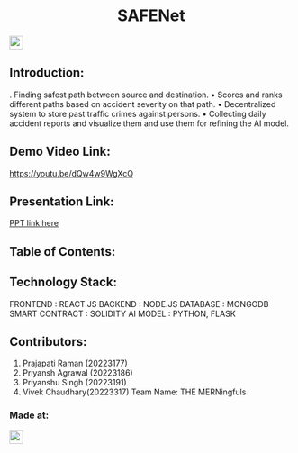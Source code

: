 <h1 align="center">SAFENet</h1>
<p align="center">
</p>

<a href="https://hack36.com"> <img src="https://i.postimg.cc/HnNN23zD/built-at-hack36.png" height=24px> </a>


## Introduction:
.  Finding safest path between source and destination.
• Scores and ranks different paths based on accident severity on
that path.
• Decentralized system to store past traffic crimes against persons.
• Collecting daily accident reports and visualize them and use them
for refining the AI model.
  
## Demo Video Link:
  <a href="https://youtu.be/UBAtMjP4COo">https://youtu.be/dQw4w9WgXcQ</a>
  
## Presentation Link:
  <a href="https://docs.google.com/presentation/d/1EXWk-hxQ_ewx16YbL2Dzmh12XFJxgjtN/edit?usp=sharing&ouid=117851415965395892713&rtpof=true&sd=true"> PPT link here </a>
  
  
## Table of Contents:

## Technology Stack:
   FRONTEND : REACT.JS
  BACKEND : NODE.JS 
  DATABASE : MONGODB
  SMART CONTRACT : SOLIDITY
  AI MODEL : PYTHON, FLASK
  

## Contributors:
1. Prajapati Raman (20223177)
2. Priyansh Agrawal (20223186)
3. Priyanshu Singh (20223191)
4. Vivek Chaudhary(20223317)
Team Name: THE MERNingfuls




### Made at:
<a href="https://hack36.com"> <img src="https://i.postimg.cc/HnNN23zD/built-at-hack36.png" height=24px> </a>
